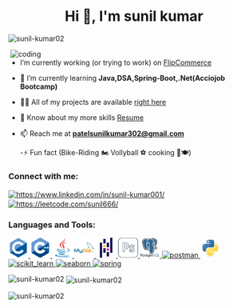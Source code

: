 <h1 align="center">Hi 👋, I'm sunil kumar</h1>
<p align="left"> <img src="https://komarev.com/ghpvc/?username=sunil-kumar02&label=Profile%20views&color=0e75b6&style=flat" alt="sunil-kumar02" /> </p>

<img align = "right" alt="coding" width="500" src="https://miro.medium.com/max/1400/1*lhOax3cZATGZwEhG0uTYRA.gif">

- I’m currently working (or trying to work) on [FlipCommerce](https://github.com/sunil-kumar02/FlipCommerce.git)

- 🌱 I’m currently learning **Java,DSA,Spring-Boot,.Net(Acciojob Bootcamp)**

- 👨‍💻 All of my projects are available [right here](https://github.com/sunil-kumar02?tab=repositories)

- 📄 Know about my more skills [Resume](https://drive.google.com/file/d/1UQ_A0xsiN2-08S1RDLnr4U4LFsV1PqMU/view?usp=sharing)

- 📫 Reach me at **patelsunilkumar302@gmail.com**

  -⚡ Fun fact (Bike-Riding 🏍️ Vollyball ⚽ cooking 🍳🍽️)

<h3 align="left">Connect with me:</h3>
<p align="left">
<a href="https://linkedin.com/in/https://www.linkedin.com/in/sunil-kumar001/" target="blank"><img align="center" src="https://raw.githubusercontent.com/rahuldkjain/github-profile-readme-generator/master/src/images/icons/Social/linked-in-alt.svg" alt="https://www.linkedin.com/in/sunil-kumar001/" height="30" width="40" /></a>
<a href="https://www.leetcode.com/https://leetcode.com/sunil666/" target="blank"><img align="center" src="https://raw.githubusercontent.com/rahuldkjain/github-profile-readme-generator/master/src/images/icons/Social/leet-code.svg" alt="https://leetcode.com/sunil666/" height="30" width="40" /></a>
</p>

<h3 align="left">Languages and Tools:</h3>
<p align="left"> <a href="https://www.cprogramming.com/" target="_blank" rel="noreferrer"> <img src="https://raw.githubusercontent.com/devicons/devicon/master/icons/c/c-original.svg" alt="c" width="40" height="40"/> </a> <a href="https://www.w3schools.com/cpp/" target="_blank" rel="noreferrer"> <img src="https://raw.githubusercontent.com/devicons/devicon/master/icons/cplusplus/cplusplus-original.svg" alt="cplusplus" width="40" height="40"/> </a> <a href="https://www.java.com" target="_blank" rel="noreferrer"> <img src="https://raw.githubusercontent.com/devicons/devicon/master/icons/java/java-original.svg" alt="java" width="40" height="40"/> </a> <a href="https://www.mysql.com/" target="_blank" rel="noreferrer"> <img src="https://raw.githubusercontent.com/devicons/devicon/master/icons/mysql/mysql-original-wordmark.svg" alt="mysql" width="40" height="40"/> </a> <a href="https://pandas.pydata.org/" target="_blank" rel="noreferrer"> <img src="https://raw.githubusercontent.com/devicons/devicon/2ae2a900d2f041da66e950e4d48052658d850630/icons/pandas/pandas-original.svg" alt="pandas" width="40" height="40"/> </a> <a href="https://www.photoshop.com/en" target="_blank" rel="noreferrer"> <img src="https://raw.githubusercontent.com/devicons/devicon/master/icons/photoshop/photoshop-line.svg" alt="photoshop" width="40" height="40"/> </a> <a href="https://www.postgresql.org" target="_blank" rel="noreferrer"> <img src="https://raw.githubusercontent.com/devicons/devicon/master/icons/postgresql/postgresql-original-wordmark.svg" alt="postgresql" width="40" height="40"/> </a> <a href="https://postman.com" target="_blank" rel="noreferrer"> <img src="https://www.vectorlogo.zone/logos/getpostman/getpostman-icon.svg" alt="postman" width="40" height="40"/> </a> <a href="https://www.python.org" target="_blank" rel="noreferrer"> <img src="https://raw.githubusercontent.com/devicons/devicon/master/icons/python/python-original.svg" alt="python" width="40" height="40"/> </a> <a href="https://scikit-learn.org/" target="_blank" rel="noreferrer"> <img src="https://upload.wikimedia.org/wikipedia/commons/0/05/Scikit_learn_logo_small.svg" alt="scikit_learn" width="40" height="40"/> </a> <a href="https://seaborn.pydata.org/" target="_blank" rel="noreferrer"> <img src="https://seaborn.pydata.org/_images/logo-mark-lightbg.svg" alt="seaborn" width="40" height="40"/> </a> <a href="https://spring.io/" target="_blank" rel="noreferrer"> <img src="https://www.vectorlogo.zone/logos/springio/springio-icon.svg" alt="spring" width="40" height="40"/> </a> </p>

<p><img align="left" src="https://github-readme-stats.vercel.app/api/top-langs?username=sunil-kumar02&show_icons=true&locale=en&layout=compact" alt="sunil-kumar02" /></p>

<p>&nbsp;<img align="center" src="https://github-readme-stats.vercel.app/api?username=sunil-kumar02&show_icons=true&locale=en" alt="sunil-kumar02" /></p>

<p><img align="center" src="https://github-readme-streak-stats.herokuapp.com/?user=sunil-kumar02&" alt="sunil-kumar02" /></p>

